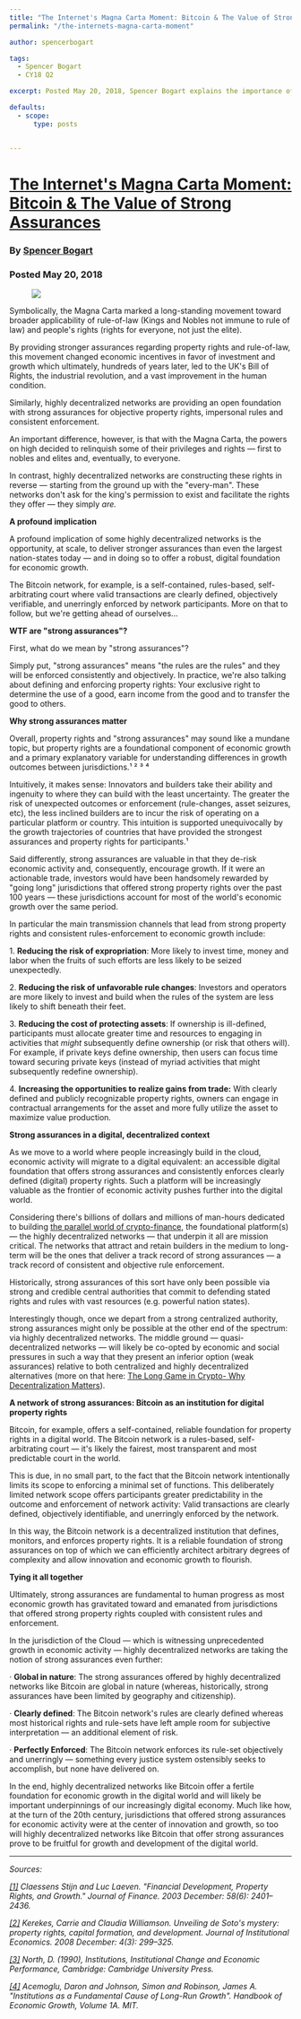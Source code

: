 ```yaml
---
title: "The Internet's Magna Carta Moment: Bitcoin & The Value of Strong Assurances"
permalink: "/the-internets-magna-carta-moment" 

author: spencerbogart

tags:
  - Spencer Bogart
  - CY18 Q2

excerpt: Posted May 20, 2018, Spencer Bogart explains the importance of Bitcoin, "networks like Bitcoin offer a fertile foundation for economic growth in the digital world and will likely be important underpinnings of our increasingly digital economy"

defaults:
  - scope:
      type: posts


---
```


# [The Internet's Magna Carta Moment: Bitcoin & The Value of Strong Assurances](https://medium.com/blockchain-capital-blog/the-internets-magna-carta-moment-bitcoin-the-value-of-strong-assurances-56fb86887b8a)
### By [Spencer Bogart](https://twitter.com/CremeDeLaCrypto) 
### Posted May 20, 2018

<figure>
  <img src="http://cryptowords.github.io/assets/images/cy18/cy18q2m5/spencer-1.png">
  <figcaption></figcaption>
</figure>

Symbolically, the Magna Carta marked a long-standing movement toward broader applicability of rule-of-law (Kings and Nobles not immune to rule of law) and people's rights (rights for everyone, not just the elite).

By providing stronger assurances regarding property rights and rule-of-law, this movement changed economic incentives in favor of investment and growth which ultimately, hundreds of years later, led to the UK's Bill of Rights, the industrial revolution, and a vast improvement in the human condition.

Similarly, highly decentralized networks are providing an open foundation with strong assurances for objective property rights, impersonal rules and consistent enforcement.

An important difference, however, is that with the Magna Carta, the powers on high decided to relinquish some of their privileges and rights — first to nobles and elites and, eventually, to everyone.

In contrast, highly decentralized networks are constructing these rights in reverse — starting from the ground up with the "every-man". These networks don't ask for the king's permission to exist and facilitate the rights they offer — they simply _are._

**A profound implication**

A profound implication of some highly decentralized networks is the opportunity, at scale, to deliver stronger assurances than even the largest nation-states today — and in doing so to offer a robust, digital foundation for economic growth.

The Bitcoin network, for example, is a self-contained, rules-based, self-arbitrating court where valid transactions are clearly defined, objectively verifiable, and unerringly enforced by network participants. More on that to follow, but we're getting ahead of ourselves...

**WTF are "strong assurances"?**

First, what do we mean by "strong assurances"?

Simply put, "strong assurances" means "the rules are the rules" and they will be enforced consistently and objectively. In practice, we're also talking about defining and enforcing property rights: Your exclusive right to determine the use of a good, earn income from the good and to transfer the good to others.

**Why strong assurances matter**

Overall, property rights and "strong assurances" may sound like a mundane topic, but property rights are a foundational component of economic growth and a primary explanatory variable for understanding differences in growth outcomes between jurisdictions.¹ ² ³ ⁴

Intuitively, it makes sense: Innovators and builders take their ability and ingenuity to where they can build with the least uncertainty. The greater the risk of unexpected outcomes or enforcement (rule-changes, asset seizures, etc), the less inclined builders are to incur the risk of operating on a particular platform or country. This intuition is supported unequivocally by the growth trajectories of countries that have provided the strongest assurances and property rights for participants.¹

Said differently, strong assurances are valuable in that they de-risk economic activity and, consequently, encourage growth. If it were an actionable trade, investors would have been handsomely rewarded by "going long" jurisdictions that offered strong property rights over the past 100 years — these jurisdictions account for most of the world's economic growth over the same period.

In particular the main transmission channels that lead from strong property rights and consistent rules-enforcement to economic growth include:

1. **Reducing the risk of expropriation**: More likely to invest time, money and labor when the fruits of such efforts are less likely to be seized unexpectedly.

2. **Reducing the risk of unfavorable rule changes**: Investors and operators are more likely to invest and build when the rules of the system are less likely to shift beneath their feet.

3. **Reducing the cost of protecting assets**: If ownership is ill-defined, participants must allocate greater time and resources to engaging in activities that _might_ subsequently define ownership (or risk that others will). For example, if private keys define ownership, then users can focus time toward securing private keys (instead of myriad activities that might subsequently redefine ownership).

4. **Increasing the opportunities to realize gains from trade:** With clearly defined and publicly recognizable property rights, owners can engage in contractual arrangements for the asset and more fully utilize the asset to maximize value production.

**Strong assurances in a digital, decentralized context**

As we move to a world where people increasingly build in the cloud, economic activity will migrate to a digital equivalent: an accessible digital foundation that offers strong assurances and consistently enforces clearly defined (digital) property rights. Such a platform will be increasingly valuable as the frontier of economic activity pushes further into the digital world.

Considering there's billions of dollars and millions of man-hours dedicated to building [the parallel world of crypto-finance](https://www.forbes.com/sites/spencerbogart/2017/09/26/bitcoin-ethereum-and-the-parallel-world-of-crypto-finance/?source=post_page---------------------------#efc42735e5f7), the foundational platform(s) — the highly decentralized networks — that underpin it all are mission critical. The networks that attract and retain builders in the medium to long-term will be the ones that deliver a track record of strong assurances — a track record of consistent and objective rule enforcement.

Historically, strong assurances of this sort have only been possible via strong and credible central authorities that commit to defending stated rights and rules with vast resources (e.g. powerful nation states).

Interestingly though, once we depart from a strong centralized authority, strong assurances might only be possible at the other end of the spectrum: via highly decentralized networks. The middle ground — quasi-decentralized networks — will likely be co-opted by economic and social pressures in such a way that they present an inferior option (weak assurances) relative to both centralized and highly decentralized alternatives (more on that here: [The Long Game in Crypto- Why Decentralization Matters](https://medium.com/@Bitcom21/the-long-game-in-crypto-why-decentralization-matters-fd681ff5ed0?source=post_page---------------------------)).

**A network of strong assurances: Bitcoin as an institution for digital property rights**

Bitcoin, for example, offers a self-contained, reliable foundation for property rights in a digital world. The Bitcoin network is a rules-based, self-arbitrating court — it's likely the fairest, most transparent and most predictable court in the world.

This is due, in no small part, to the fact that the Bitcoin network intentionally limits its scope to enforcing a minimal set of functions. This deliberately limited network scope offers participants greater predictability in the outcome and enforcement of network activity: Valid transactions are clearly defined, objectively identifiable, and unerringly enforced by the network.

In this way, the Bitcoin network is a decentralized institution that defines, monitors, and enforces property rights. It is a reliable foundation of strong assurances on top of which we can efficiently architect arbitrary degrees of complexity and allow innovation and economic growth to flourish.

**Tying it all together**

Ultimately, strong assurances are fundamental to human progress as most economic growth has gravitated toward and emanated from jurisdictions that offered strong property rights coupled with consistent rules and enforcement.

In the jurisdiction of the Cloud — which is witnessing unprecedented growth in economic activity — highly decentralized networks are taking the notion of strong assurances even further:

· **Global in nature**: The strong assurances offered by highly decentralized networks like Bitcoin are global in nature (whereas, historically, strong assurances have been limited by geography and citizenship).

· **Clearly defined**: The Bitcoin network's rules are clearly defined whereas most historical rights and rule-sets have left ample room for subjective interpretation — an additional element of risk.

· **Perfectly Enforced**: The Bitcoin network enforces its rule-set objectively and unerringly — something every justice system ostensibly seeks to accomplish, but none have delivered on.

In the end, highly decentralized networks like Bitcoin offer a fertile foundation for economic growth in the digital world and will likely be important underpinnings of our increasingly digital economy. Much like how, at the turn of the 20th century, jurisdictions that offered strong assurances for economic activity were at the center of innovation and growth, so too will highly decentralized networks like Bitcoin that offer strong assurances prove to be fruitful for growth and development of the digital world.

***

_Sources:_

[_[1]_](https://medium.com/blockchain-capital-blog/the-internets-magna-carta-moment-bitcoin-the-value-of-strong-assurances-56fb86887b8a?source=post_page---------------------------#_ftnref1) _Claessens Stijn and Luc Laeven. "Financial Development, Property Rights, and Growth." Journal of Finance. 2003 December: 58(6): 2401–2436._

[_[2]_](https://medium.com/blockchain-capital-blog/the-internets-magna-carta-moment-bitcoin-the-value-of-strong-assurances-56fb86887b8a?source=post_page---------------------------#_ftnref2) _Kerekes, Carrie and Claudia Williamson. Unveiling de Soto's mystery: property rights, capital formation, and development. Journal of Institutional Economics. 2008 December: 4(3): 299–325._

[_[3]_](https://medium.com/blockchain-capital-blog/the-internets-magna-carta-moment-bitcoin-the-value-of-strong-assurances-56fb86887b8a?source=post_page---------------------------#_ftnref3) _North, D. (1990), Institutions, Institutional Change and Economic Performance, Cambridge: Cambridge University Press._

[_[4]_](https://medium.com/blockchain-capital-blog/the-internets-magna-carta-moment-bitcoin-the-value-of-strong-assurances-56fb86887b8a?source=post_page---------------------------#_ftnref4) _Acemoglu, Daron and Johnson, Simon and Robinson, James A. "Institutions as a Fundamental Cause of Long-Run Growth". Handbook of Economic Growth, Volume 1A. MIT._
